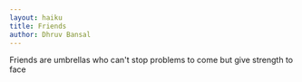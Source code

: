 ```yaml
---
layout: haiku
title: Friends
author: Dhruv Bansal
---
```


Friends are umbrellas
who can't stop problems to come
but give strength to face
